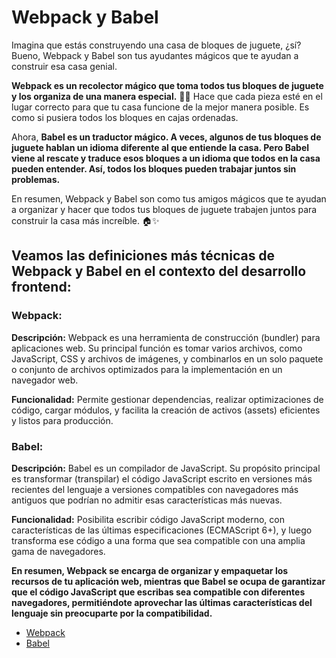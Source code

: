 # Webpack y Babel

Imagina que estás construyendo una casa de bloques de juguete, ¿sí? Bueno, Webpack y Babel son tus ayudantes mágicos que te ayudan a construir esa casa genial.

**Webpack es un recolector mágico que toma todos tus bloques de juguete y los organiza de una manera especial.** 🧙🏻 Hace que cada pieza esté en el lugar correcto para que tu casa funcione de la mejor manera posible. Es como si pusiera todos los bloques en cajas ordenadas.

Ahora, **Babel es un traductor mágico. A veces, algunos de tus bloques de juguete hablan un idioma diferente al que entiende la casa. Pero Babel viene al rescate y traduce esos bloques a un idioma que todos en la casa pueden entender. Así, todos los bloques pueden trabajar juntos sin problemas.**

En resumen, Webpack y Babel son como tus amigos mágicos que te ayudan a organizar y hacer que todos tus bloques de juguete trabajen juntos para construir la casa más increíble. 🏠✨

## Veamos las definiciones más técnicas de Webpack y Babel en el contexto del desarrollo frontend:

### Webpack:

**Descripción:** Webpack es una herramienta de construcción (bundler) para aplicaciones web. Su principal función es tomar varios archivos, como JavaScript, CSS y archivos de imágenes, y combinarlos en un solo paquete o conjunto de archivos optimizados para la implementación en un navegador web.

**Funcionalidad:** Permite gestionar dependencias, realizar optimizaciones de código, cargar módulos, y facilita la creación de activos (assets) eficientes y listos para producción.

### Babel:

**Descripción:** Babel es un compilador de JavaScript. Su propósito principal es transformar (transpilar) el código JavaScript escrito en versiones más recientes del lenguaje a versiones compatibles con navegadores más antiguos que podrían no admitir esas características más nuevas.

**Funcionalidad:** Posibilita escribir código JavaScript moderno, con características de las últimas especificaciones (ECMAScript 6+), y luego transforma ese código a una forma que sea compatible con una amplia gama de navegadores.

**En resumen, Webpack se encarga de organizar y empaquetar los recursos de tu aplicación web, mientras que Babel se ocupa de garantizar que el código JavaScript que escribas sea compatible con diferentes navegadores, permitiéndote aprovechar las últimas características del lenguaje sin preocuparte por la compatibilidad.**


- [Webpack](https://webpack.js.org/)
- [Babel](https://babeljs.io/)
